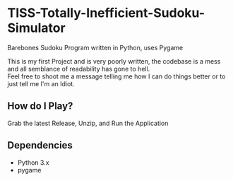 # TISS-Totally-Inefficient-Sudoku-Simulator
Barebones Sudoku Program written in Python, uses Pygame

This is my first Project and is very poorly written, the codebase is a mess and all semblance of readability has gone to hell.  
Feel free to shoot me a message telling me how I can do things better or to just tell me I'm an Idiot.  

## How do I Play?
Grab the latest Release, Unzip, and Run the Application

## Dependencies 
- Python 3.x
- pygame
